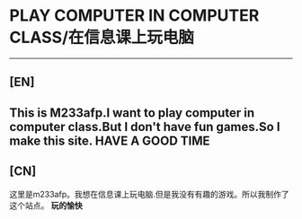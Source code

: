 # PLAY COMPUTER IN COMPUTER CLASS/在信息课上玩电脑
---
## [EN]
This is M233afp.I want to play computer in computer class.But I don't have fun games.So I make this site.
**HAVE A GOOD TIME**
---
## [CN]
这里是m233afp。我想在信息课上玩电脑.但是我没有有趣的游戏。所以我制作了这个站点。
**玩的愉快**
